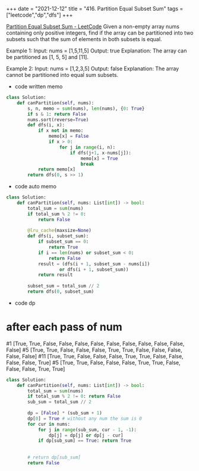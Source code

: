 +++ 
date = "2021-12-12"
title = "416. Partition Equal Subset Sum"
tags = ["leetcode","dp","dfs"]
+++

[Partition Equal Subset Sum - LeetCode](https://leetcode.com/problems/partition-equal-subset-sum/)
Given a non-empty array nums containing only positive integers, find if the array can be partitioned into two subsets such that the sum of elements in both subsets is equal.
 
Example 1:
Input: nums = [1,5,11,5] Output: true Explanation: The array can be partitioned as [1, 5, 5] and [11]. 

Example 2:
Input: nums = [1,2,3,5] Output: false Explanation: The array cannot be partitioned into equal sum subsets.

- code written memo
```py
class Solution:
    def canPartition(self, nums):
        s, n, memo = sum(nums), len(nums), {0: True}
        if s & 1: return False
        nums.sort(reverse=True)
        def dfs(i, x):
            if x not in memo:
                memo[x] = False
                if x > 0:
                    for j in range(i, n):
                        if dfs(j+1, x-nums[j]):
                            memo[x] = True
                            break
            return memo[x]
        return dfs(0, s >> 1)
```
- code auto memo
```py
class Solution:
    def canPartition(self, nums: List[int]) -> bool:
        total_sum = sum(nums)
        if total_sum % 2 != 0:
            return False
        
        @lru_cache(maxsize=None)
        def dfs(i, subset_sum):
            if subset_sum == 0:
                return True
            if i == len(nums) or subset_sum < 0:
                return False
            result = (dfs(i + 1, subset_sum - nums[i])
                    or dfs(i + 1, subset_sum))
            return result
        
        subset_sum = total_sum // 2
        return dfs(0, subset_sum)
```
- code  dp
# after each pass of num
#1 [True, True, False, False, False, False, False, False, False, False, False, False]
#5 [True, True, False, False, False, True, True, False, False, False, False, False]
#11 [True, True, False, False, False, True, True, False, False, False, False, True]
#5 [True, True, False, False, False, True, True, False, False, False, True, True]

```py
class Solution:
    def canPartition(self, nums: List[int]) -> bool:
        total_sum = sum(nums)
        if total_sum % 2 != 0: return False
        sub_sum = total_sum // 2
        
        dp = [False] * (sub_sum + 1)
        dp[0] = True # without any num the sum is 0
        for cur in nums:
            for j in range(sub_sum, cur - 1, -1):
                dp[j] = dp[j] or dp[j - cur]
            if dp[sub_sum] == True: return True
            
            
        # return dp[sub_sum]        
        return False
```
